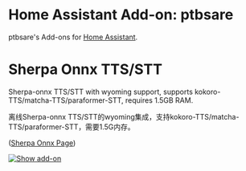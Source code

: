 # Home Assistant Add-on: ptbsare

ptbsare's Add-ons for [Home Assistant](https://www.home-assistant.io).

# Sherpa Onnx TTS/STT

  Sherpa-onnx TTS/STT with wyoming support, supports kokoro-TTS/matcha-TTS/paraformer-STT, requires 1.5GB RAM. 
  
  离线Sherpa-onnx TTS/STT的wyoming集成，支持kokoro-TTS/matcha-TTS/paraformer-STT，需要1.5G内存。

  ([Sherpa Onnx Page](https://github.com/k2-fsa/sherpa-onnx))

[![Show add-on](https://my.home-assistant.io/badges/supervisor_addon.svg)](https://my.home-assistant.io/redirect/supervisor_addon/?addon=adfd7a46_sherpa_onnx_tts_stt&repository_url=https%3A%2F%2Fgithub.com%2Fptbsare%2Fhome-assistant-addons)